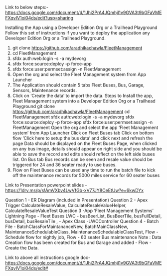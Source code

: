 
Link to below steps:- https://docs.google.com/document/d/1Jhi2PrA4JQmhjl1v9GVA3t9bGFaVMEFXqvIV1oi04ds/edit?usp=sharing


Installing the App using a Developer Edition Org or a Trailhead Playground
Follow this set of instructions if you want to deploy the application  any  Developer Edition Org or a Trailhead Playground.


1) git clone https://github.com/aradhikachawla/FleetManagement
2) cd FleetManagement
3) sfdx auth:web:login -s -a mydevorg
4) sfdx force:source:deploy -p force-app
5) sfdx force:user:permset:assign -n FleetManagement
6) Open the org and select the Fleet Management system from App Launcher
7) The Application should contain 5 tabs  Fleet Buses, Bus, Garage, Sensors, Maintenance records.
8) Click on ‘Create the data’ to  import the data.
 Steps to Install the  app, Fleet Management system into a Developer Edition Org or a Trailhead Playground
git clone https://github.com/aradhikachawla/FleetManagement
cd FleetManagement
sfdx auth:web:login -s -a mydevorg
sfdx force:source:deploy -p force-app
sfdx force:user:permset:assign -n FleetManagement
Open the org and select the app  ‘Fleet Management system’  from App Launcher
Click on Fleet Buses tab
Click on bottom flow  ‘Click here to setup the bus data’ and click next and refresh the page
Data should be displayed on the Fleet Buses Page, when clicked on any bus image, details should appear on right side and you should be able to save the record and edits should reflect on the left side  buses list.
On Bus tab Bus records can be seen and resale value should be triggered for 24 and 36 seater ready to use buses.
 11) Flow on Fleet Buses  can be used any time to run the batch file to kick off the maintenance records for 5000 miles service for 60 seater buses

Link to Presentation powerpoint slides -  https://1drv.ms/p/s!AmVXbv4LwVfGb-xV77JY8CeEtUw?e=6kwDYx

Question 1 - ER Diagram (included in Presentation)
Question 2 - Apex Trigger 
CalculateResaleValue, CalculateResaleValueHelper, CalculateResaleValueTest
Question 3 -App ‘Fleet Management Systems’ 
Lightning Page - Fleet Buses  LWC - busBeerList, BusBeerTile, busFullDetail, busDetail, busResaleTile ,  - Apex Class -LWCController
Question 4 - Batch File - BatchClassForMaintananceNew, BatchMainClassNew,  MaintenanceSchedulableClass, MaintenanceSchedulableClassTest, Flow - Schedule flow for nightly job,    Flow - 60 seater Bus maintenance
Note : Data Creation flow has been created for Bus and Garage and added - Flow - Create the Data.

 
 Link to above all instructions google doc- https://docs.google.com/document/d/1Jhi2PrA4JQmhjl1v9GVA3t9bGFaVMEFXqvIV1oi04ds/edit#
 










